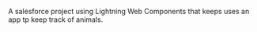 
A salesforce project using Lightning Web Components that keeps uses an app tp keep track of animals.
